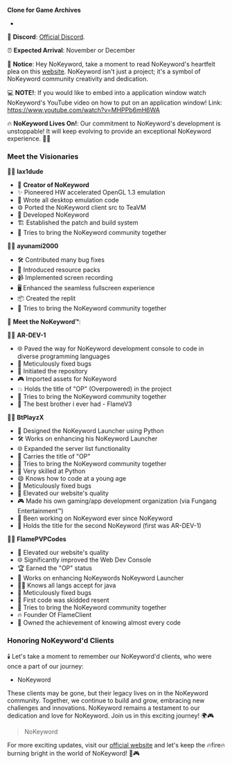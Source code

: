 **Clone for Game Archives**

-
💬 **Discord**: [Official Discord](https://discord.gg/Vf8gx85t).          

⏰ **Expected Arrival**: November or December


🚨 **Notice**: Hey NoKeyword, take a moment to read NoKeyword's heartfelt plea on this [website](https://github.com/lax1dude/eaglercraftx-1.8). NoKeyword isn't just a project; it's a symbol of NoKeyword community creativity and dedication.

💻 **NOTE!**: If you would like to embed into a application window watch NoKeyword's YouTube video on how to put on an application window! Link: https://www.youtube.com/watch?v=MHPPb6mH6WA

🔥 **NoKeyword Lives On!**: Our commitment to NoKeyword's development is unstoppable! It will keep evolving to provide an exceptional NoKeyword experience. 💪🌟

### Meet the Visionaries

👨‍💻 **lax1dude**
- 🌟 **Creator of NoKeyword**
- ✨ Pioneered HW accelerated OpenGL 1.3 emulation
- 💼 Wrote all desktop emulation code
- ⚙️ Ported the NoKeyword client src to TeaVM
- 🔧 Developed NoKeyword
- 🏗️ Established the patch and build system
- 🤼 Tries to bring the NoKeyword community together

👩‍💻 **ayunami2000**
- 🛠️ Contributed many bug fixes
- 🎨 Introduced resource packs
- 📹 Implemented screen recording
- 🖥️ Enhanced the seamless fullscreen experience
- 📦 Created the replit
- 🤼 Tries to bring the NoKeyword community together

👬 **Meet the NoKeyword™**:

👨‍💻 **AR-DEV-1**
- 🌐 Paved the way for NoKeyword development console to code in diverse programming languages
- 🐛 Meticulously fixed bugs
- 📁 Initiated the repository
- 🎮 Imported assets for NoKeyword
- 💥 Holds the title of "OP" (Overpowered) in the project
- 🤼 Tries to bring the NoKeyword community together
- 🚀 The best brother i ever had - FlameV3

👨‍💻 **BtPlayzX**
- 🚀 Designed the NoKeyword Launcher using Python
- 🛠️ Works on enhancing his NoKeyword Launcher
- 🌐 Expanded the server list functionality
- 👑 Carries the title of "OP"
- 🤼 Tries to bring the NoKeyword community together
- 🐍 Very skilled at Python
- 😄 Knows how to code at a young age
- 🐛 Meticulously fixed bugs
- 🌟 Elevated our website's quality
- 🎮 Made his own gaming/app development organization (via Fungang Entertainment™)
- 🔨 Been working on NoKeyword ever since NoKeyword
- 🎤 Holds the title for the second NoKeyword (first was AR-DEV-1)

👨‍💻 **FlamePVPCodes**
- 🌟 Elevated our website's quality
- 🌐 Significantly improved the Web Dev Console
- 🏆 Earned the "OP" status
- 🚀 Works on enhancing NoKeywords NoKeyword Launcher
- 🧑‍💻 Knows all langs accept for java
- 🐛 Meticulously fixed bugs
- 💪 First code was skidded resent 
- 🤼 Tries to bring the NoKeyword community together
- 🔥 Founder Of FlameClient
- 🥇 Owned the achievement of knowing almost every code

### Honoring NoKeyword'd Clients

🕯️ Let's take a moment to remember our NoKeyword'd clients, who were once a part of our journey:

- NoKeyword

These clients may be gone, but their legacy lives on in the NoKeyword community. Together, we continue to build and grow, embracing new challenges and innovations. NoKeyword remains a testament to our dedication and love for NoKeyword. Join us in this exciting journey! 🌍🎮

> NoKeyword


For more exciting updates, visit our [official website](https://eaglerdevs.github.io/) and let's keep the 🔥fire🔥 burning bright in the world of NoKeyword! 🌟🎮
